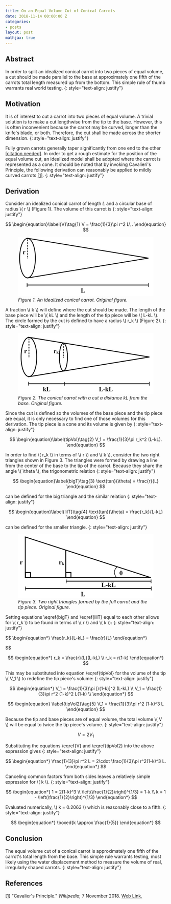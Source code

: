 ```yaml
---
title: On an Equal Volume Cut of Conical Carrots
date: 2018-11-14 00:00:00 Z
categories:
- posts
layout: post
mathjax: true
---
```


## Abstract
In order to split an idealized conical carrot into two pieces of equal volume, a cut should be made parallel to the base at approximately one fifth of the carrots total length measured up from the bottom. This simple rule of thumb warrants real world testing.
{: style="text-align: justify"}

## Motivation
It is of interest to cut a carrot into two pieces of equal volume. A trivial solution is to make a cut lengthwise from the tip to the base. However, this is often inconvenient because the carrot may be curved, longer than the knife's blade, or both. Therefore, the cut shall be made across the shorter dimension. 
{: style="text-align: justify"}

Fully grown carrots generally taper significantly from one end to the other <a name="ref1"></a>[[citation needed]](#cavalieri). In order to get a rough estimate for the position of the equal volume cut, an idealized model shall be adopted where the carrot is represented as a cone. It should be noted that by invoking Cavalieri's Principle, the following derivation can reasonably be applied to mildly curved carrots <a name="ref1"></a>[[1]](#cavalieri).
{: style="text-align: justify"}

## Derivation

Consider an idealized conical carrot of length $L$ and a circular base of radius \\( r \\) (Figure 1). The volume of this carrot is
{: style="text-align: justify"}

$$
	\begin{equation}\label{V}\tag{1}
		V = \frac{1}{3}\pi r^2 L\ .
	\end{equation}
$$

<figure class="image">
	<img src="/img/CCFig1.JPG" />
	<em>Figure 1. An idealized conical carrot. Original figure.</em>
</figure>

A fraction \\( k \\) will define where the cut should be made. The length of the base piece will be \\( kL \\) and the length of the tip piece will be \\( L-kL \\). The circle formed by the cut is defined to have a radius \\( r_k \\) (Figure 2). 
{: style="text-align: justify"}

<figure class="image">
	<img src="/img/CCFig2.JPG" />
	<em>Figure 2. The conical carrot with a cut a distance kL from the base. Original figure.</em>
</figure>

Since the cut is defined so the volumes of the base piece and the tip piece are equal, it is only necessary to find one of those volumes for this derivation. The tip piece is a cone and its volume is given by 
{: style="text-align: justify"}

$$
	\begin{equation}\label{tipVol}\tag{2}
		V_1 = \frac{1}{3}\pi r_k^2 (L-kL).
	\end{equation}
$$

In order to find \\( r_k \\) in terms of \\( r \\) and \\( k \\), consider the two right triangles shown in Figure 3. The triangles were formed by drawing a line from the center of the base to the tip of the carrot. Because they share the angle \\( \theta \\), the trigonometric relation
{: style="text-align: justify"}

$$
	\begin{equation}\label{bigT}\tag{3}
		\text{tan}(\theta) = \frac{r}{L}
	\end{equation}
$$

can be defined for the big triangle and the similar relation
{: style="text-align: justify"}

$$
	\begin{equation}\label{lilT}\tag{4}
		\text{tan}(\theta) = \frac{r_k}{L-kL}
	\end{equation}
$$

can be defined for the smaller triangle. 
{: style="text-align: justify"}

<figure class="image">
	<img src="/img/CCFig3.JPG" />
	<em>Figure 3. Two right triangles formed by the full carrot and the tip piece. Original figure.</em>
</figure>

Setting equations \eqref{bigT} and \eqref{lilT} equal to each other allows for \\( r_k \\) to be found in terms of \\( r \\) and \\( k \\):
{: style="text-align: justify"}

$$
	\begin{equation*}
		\frac{r_k}{L-kL} = \frac{r}{L}
	\end{equation*}

$$

$$
	\begin{equation*}
		r_k = \frac{r}{L}(L-kL) \\
		r_k = r(1-k)
	\end{equation*}
$$

This may be substituted into equation \eqref{tipVol} for the volume of the tip \\( V_1 \\) to redefine the tip piece's volume:
{: style="text-align: justify"}

$$
	\begin{equation*}
		V_1 = \frac{1}{3}\pi [r(1-k)]^2 (L-kL) \\
		V_1 = \frac{1}{3}\pi r^2 (1-k)^2 L(1-k) \\
	\end{equation*}
$$

$$
	\begin{equation} \label{tipVol2}\tag{5}
		V_1 = \frac{1}{3}\pi r^2 (1-k)^3 L
	\end{equation}
$$

Because the tip and base pieces are of equal volume, the total volume \\( V \\) will be equal to twice the tip piece's volume.
{: style="text-align: justify"}

$$
	\begin{equation*}
		V = 2 V_1
	\end{equation*}
$$

Substituting the equations \eqref{V} and \eqref{tipVol2} into the above expression gives
{: style="text-align: justify"}

$$
	\begin{equation*}
		 \frac{1}{3}\pi r^2 L = 2\cdot \frac{1}{3}\pi r^2(1-k)^3 L.
	\end{equation*}
$$

Canceling common factors from both sides leaves a relatively simple expression for \\( k \\).
{: style="text-align: justify"}

$$
	\begin{equation*}
		1 = 2(1-k)^3 \\
		\left(\frac{1}{2}\right)^{1/3} = 1-k \\
		k = 1 - \left(\frac{1}{2}\right)^{1/3}
	\end{equation*}
$$

Evaluated numerically, \\( k = 0.2063 \\) which is reasonably close to a fifth.
{: style="text-align: justify"}

$$
	\begin{equation*}
		\boxed{k \approx \frac{1}{5}}
	\end{equation*}
$$
	
## Conclusion

The equal volume cut of a conical carrot is approximately one fifth of the carrot's total length from the base. This simple rule warrants testing, most likely using the water displacement method to measure the volume of real, irregularly shaped carrots.
{: style="text-align: justify"}



## References

<a name="cavalieri"></a>
[[1]](#ref1) "Cavalier's Principle." *Wikipedia,* 7 November 2018. [Web Link.](https://en.wikipedia.org/wiki/Cavalieri%27s_principle)
